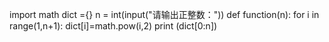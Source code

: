 import math
dict ={}
n = int(input("请输出正整数："))
def function(n):
    for i in range(1,n+1):
	dict[i]=math.pow(i,2)
	print (dict[0:n])


